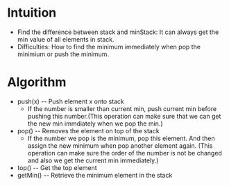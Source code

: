 # Intuition
- Find the difference between stack and minStack: It can always get the min value of all elements in stack.
- Difficulties: How to find the minimum immediately when pop the minimium or push the minimum.
# Algorithm
- push(x) -- Push element x onto stack
  - If the number is smaller than current min, push current min before pushing this number.(This operation can make sure that we can get the new min immdiately when we pop the min.)
- pop() -- Removes the element on top of the stack
  - If the number we pop is the minimum, pop this element. And then assign the new minimum when pop another element again. (This operation can make sure the order of the number is not be changed and also we get the current min immediately.)
- top() -- Get the top element
- getMin() -- Retrieve the minimum element in the stack
